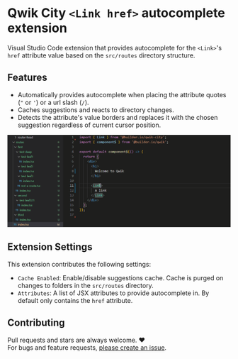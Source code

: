 # Qwik City `<Link href>` autocomplete extension

Visual Studio Code extension that provides autocomplete for the `<Link>`'s `href` attribute value based on the `src/routes` directory structure.

## Features

- Automatically provides autocomplete when placing the attribute quotes (`"` or `'`) or a url slash (`/`).
- Caches suggestions and reacts to directory changes.
- Detects the attribute's value borders and replaces it with the chosen suggestion regardless of current cursor position.

![demo](https://github.com/Raiondesu/qwik-city-link-autocomplete/blob/main/.github/assets/qwik-extension-demo.gif)

## Extension Settings

This extension contributes the following settings:

* `Cache Enabled`: Enable/disable suggestions cache. Cache is purged on changes to folders in the `src/routes` directory.
* `Attributes`: A list of JSX attributes to provide autocomplete in. By default only contains the `href` attribute.

## Contributing

Pull requests and stars are always welcome. ❤\
For bugs and feature requests, [please create an issue](https://github.com/Raiondesu/qwik-city-link-autocomplete/issues/new).
